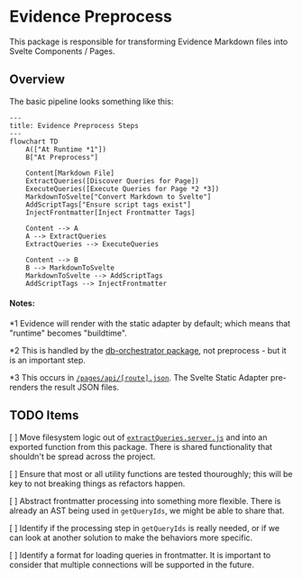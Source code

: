 # Evidence Preprocess

This package is responsible for transforming Evidence Markdown files into Svelte Components / Pages.

## Overview

The basic pipeline looks something like this:

```mermaid
---
title: Evidence Preprocess Steps
---
flowchart TD
    A(["At Runtime *1"])
    B["At Preprocess"]

    Content[Markdown File]
    ExtractQueries([Discover Queries for Page])
    ExecuteQueries([Execute Queries for Page *2 *3])
    MarkdownToSvelte["Convert Markdown to Svelte"]
    AddScriptTags["Ensure script tags exist"]
    InjectFrontmatter[Inject Frontmatter Tags]

    Content --> A
    A --> ExtractQueries
    ExtractQueries --> ExecuteQueries

    Content --> B
    B --> MarkdownToSvelte
    MarkdownToSvelte --> AddScriptTags
    AddScriptTags --> InjectFrontmatter
```

#### Notes:

*1 Evidence will render with the static adapter by default; which means that "runtime" becomes "buildtime".

*2 This is handled by the [db-orchestrator package](../db-orchestrator/), not preprocess - but it is an important step.

*3 This occurs in [`/pages/api/[route].json`](../../sites/example-project//src/pages/api/%5Broute%5D.json/%2Bserver.js). The Svelte Static Adapter pre-renders the result JSON files.


## TODO Items

[ ] Move filesystem logic out of [`extractQueries.server.js`](../../sites/example-project/src/pages/api/status/%5B...route%5D/extractQueries.server.js) and into an exported function from this package. There is shared functionality that shouldn't be spread across the project.

[ ] Ensure that most or all utility functions are tested thouroughly; this will be key to not breaking things as refactors happen.

[ ] Abstract frontmatter processing into something more flexible. There is already an AST being used in `getQueryIds`, we might be able to share that.

[ ] Identify if the processing step in `getQueryIds` is really needed, or if we can look at another solution to make the behaviors more specific.

[ ] Identify a format for loading queries in frontmatter. It is important to consider that multiple connections will be supported in the future.